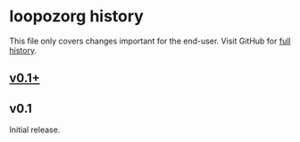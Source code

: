 loopozorg history
=================

This file only covers changes important for the end-user.  Visit GitHub
for [full history][].

  [full history]: http://github.com/narfdotpl/loopozorg/commits/master


[v0.1+][]
---------


v0.1
----

Initial release.


  [v0.1+]: http://github.com/narfdotpl/loopozorg/compare/v0.1...master
